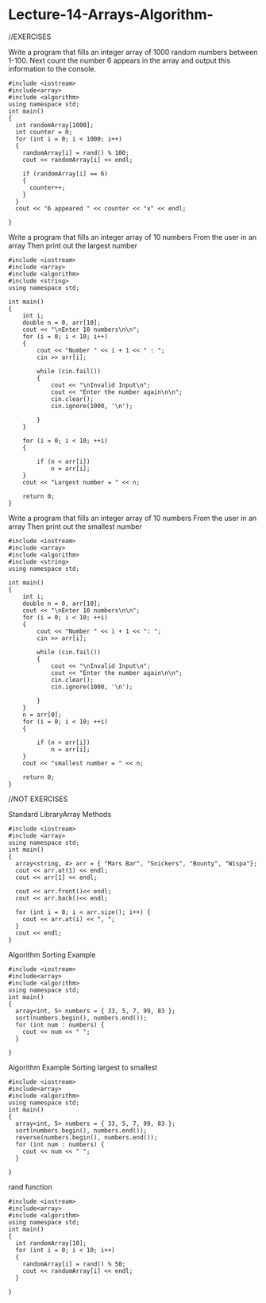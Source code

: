# Lecture-14-Arrays-Algorithm-

//EXERCISES

Write a program that fills an integer array of 1000 random numbers between 1-100. Next count the number 6 appears in the array and output this information to the console.

    #include <iostream>
    #include<array>
    #include <algorithm>
    using namespace std;
    int main()
    {
      int randomArray[1000];
      int counter = 0;
      for (int i = 0; i < 1000; i++) 
      {
        randomArray[i] = rand() % 100;
        cout << randomArray[i] << endl;

        if (randomArray[i] == 6)
        {
          counter++;
        }
      }
      cout << "6 appeared " << counter << "x" << endl;

    }



Write a program that fills an integer array of 10 numbers From the user in an array Then print out the largest number 

    #include <iostream>
    #include <array>
    #include <algorithm>
    #include <string>
    using namespace std;

    int main()
    {
        int i;
        double n = 0, arr[10];
        cout << "\nEnter 10 numbers\n\n";
        for (i = 0; i < 10; i++)
        {
            cout << "Number " << i + 1 << " : ";
            cin >> arr[i];

            while (cin.fail())
            {
                cout << "\nInvalid Input\n";
                cout << "Enter the number again\n\n";
                cin.clear();
                cin.ignore(1000, '\n');

            }
        }

        for (i = 0; i < 10; ++i)
        {

            if (n < arr[i])
                n = arr[i];
        }
        cout << "Largest number = " << n;

        return 0;
    }



Write a program that fills an integer array of 10 numbers From the user in an array Then print out the smallest number

    #include <iostream>
    #include <array>
    #include <algorithm>
    #include <string>
    using namespace std;

    int main()
    {
        int i;
        double n = 0, arr[10];
        cout << "\nEnter 10 numbers\n\n";
        for (i = 0; i < 10; ++i)
        {
            cout << "Number " << i + 1 << ": ";
            cin >> arr[i];

            while (cin.fail())
            {
                cout << "\nInvalid Input\n";
                cout << "Enter the number again\n\n";
                cin.clear();
                cin.ignore(1000, '\n');

            }
        }
        n = arr[0];
        for (i = 0; i < 10; ++i)
        {

            if (n > arr[i])
                n = arr[i];
        }
        cout << "smallest number = " << n;

        return 0;
    }


//NOT EXERCISES

Standard LibraryArray Methods

    #include <iostream>
    #include <array>
    using namespace std;
    int main()
    {
      array<string, 4> arr = { "Mars Bar", "Snickers", "Bounty", "Wispa"};
      cout << arr.at(1) << endl;
      cout << arr[1] << endl;

      cout << arr.front()<< endl;
      cout << arr.back()<< endl;

      for (int i = 0; i < arr.size(); i++) {
        cout << arr.at(i) << ", ";
      }
      cout << endl;
    }


Algorithm Sorting Example

    #include <iostream>
    #include<array>
    #include <algorithm>
    using namespace std;
    int main()
    {
      array<int, 5> numbers = { 33, 5, 7, 99, 83 };
      sort(numbers.begin(), numbers.end());
      for (int num : numbers) {
        cout << num << " ";
      }

    }


Algorithm Example Sorting largest to smallest

    #include <iostream>
    #include<array>
    #include <algorithm>
    using namespace std;
    int main()
    {
      array<int, 5> numbers = { 33, 5, 7, 99, 83 };
      sort(numbers.begin(), numbers.end());
      reverse(numbers.begin(), numbers.end());
      for (int num : numbers) {
        cout << num << " ";
      }

    }


rand function
  
    #include <iostream>
    #include<array>
    #include <algorithm>
    using namespace std;
    int main()
    {
      int randomArray[10];
      for (int i = 0; i < 10; i++) 
      {
        randomArray[i] = rand() % 50;
        cout << randomArray[i] << endl;
      }

    }


























